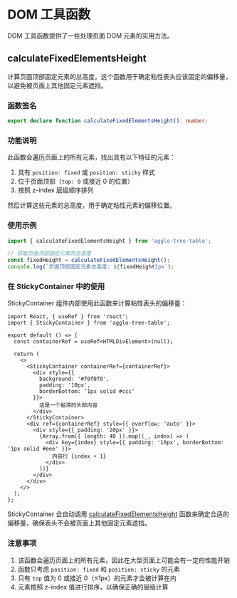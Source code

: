 # DOM 工具函数

DOM 工具函数提供了一些处理页面 DOM 元素的实用方法。

## calculateFixedElementsHeight

计算页面顶部固定元素的总高度。这个函数用于确定粘性表头应该固定的偏移量，以避免被页面上其他固定元素遮挡。

### 函数签名

```typescript
export declare function calculateFixedElementsHeight(): number;
```

### 功能说明

此函数会遍历页面上的所有元素，找出具有以下特征的元素：
1. 具有 `position: fixed` 或 `position: sticky` 样式
2. 位于页面顶部（`top: 0` 或接近 0 的位置）
3. 按照 z-index 层级顺序排列

然后计算这些元素的总高度，用于确定粘性元素的偏移位置。

### 使用示例

```typescript
import { calculateFixedElementsHeight } from 'agglo-tree-table';

// 获取页面顶部固定元素的总高度
const fixedHeight = calculateFixedElementsHeight();
console.log(`页面顶部固定元素总高度: ${fixedHeight}px`);
```

### 在 StickyContainer 中的使用

StickyContainer 组件内部使用此函数来计算粘性表头的偏移量：

```tsx
import React, { useRef } from 'react';
import { StickyContainer } from 'agglo-tree-table';

export default () => {
  const containerRef = useRef<HTMLDivElement>(null);
  
  return (
    <>
      <StickyContainer containerRef={containerRef}>
        <div style={{ 
          background: '#f0f0f0', 
          padding: '10px', 
          borderBottom: '1px solid #ccc' 
        }}>
          这是一个粘滞的头部内容
        </div>
      </StickyContainer>
      <div ref={containerRef} style={{ overflow: 'auto' }}>
        <div style={{ padding: '20px' }}>
          {Array.from({ length: 40 }).map((_, index) => (
            <div key={index} style={{ padding: '10px', borderBottom: '1px solid #eee' }}>
              内容行 {index + 1}
            </div>
          ))}
        </div>
      </div>
    </>
  );
};
```

StickyContainer 会自动调用 [calculateFixedElementsHeight](file://d:\work\agglo-tree-table\src\utils\domUtils.ts#L15-L54) 函数来确定合适的偏移量，确保表头不会被页面上其他固定元素遮挡。

### 注意事项

1. 该函数会遍历页面上的所有元素，因此在大型页面上可能会有一定的性能开销
2. 函数只考虑 `position: fixed` 和 `position: sticky` 的元素
3. 只有 `top` 值为 0 或接近 0（≤1px）的元素才会被计算在内
4. 元素按照 z-index 值进行排序，以确保正确的层级计算